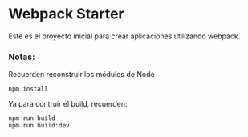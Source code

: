 # Webpack Starter

Este es el proyecto inicial para crear aplicaciones utilizando webpack.

### Notas:

Recuerden reconstruir los módulos de Node

```
npm install
```

Ya para contruir el build, recuerden:

```
npm run build
npm run build:dev
```
